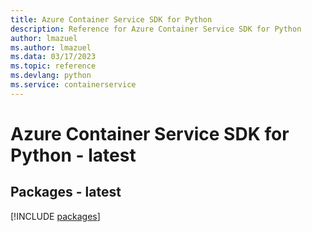 ```yaml
---
title: Azure Container Service SDK for Python
description: Reference for Azure Container Service SDK for Python
author: lmazuel
ms.author: lmazuel
ms.data: 03/17/2023
ms.topic: reference
ms.devlang: python
ms.service: containerservice
---
```

# Azure Container Service SDK for Python - latest
## Packages - latest
[!INCLUDE [packages](container-service-index.md)]